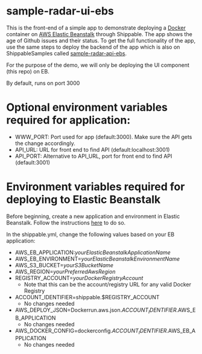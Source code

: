 # sample-radar-ui-ebs

This is the front-end of a simple app to demonstrate deploying a [Docker](www.docker.com) container on [AWS Elastic Beanstalk](aws.amazon.com/elasticbeanstalk) through Shippable. The app shows the age of Github issues and their status. To get the full functionality of the app, use the same steps to deploy the backend of the app which is also on ShippableSamples called [sample-radar-api-ebs](https://github.com/shippableSamples/sample-radar-ui-ebs).  

For the purpose of the demo, we will only be deploying the UI component (this repo) on EB.

By default, runs on port 3000

# Optional environment variables required for application:
- WWW_PORT: Port used for app (default:3000). Make sure the API gets the change accordingly.
- API_URL: URL for front end to find API (default:localhost:3001)
- API_PORT: Alternative to API_URL, port for front end to find API (default:3001)

# Environment variables required for deploying to Elastic Beanstalk
Before beginning, create a new application and environment in Elastic Beanstalk.
Follow the instructions [here](https://aws.amazon.com/elasticbeanstalk/getting-started/) to do so.

In the shippable.yml, change the following values based on your EB application:
- AWS_EB_APPLICATION:_yourElasticBeanstalkApplicationName_
- AWS_EB_ENVIRONMENT=_yourElasticBeanstalkEnvironmentName_
- AWS_S3_BUCKET=_yourS3BucketName_
- AWS_REGION=_yourPreferredAwsRegion_
- REGISTRY_ACCOUNT=_yourDockerRegistryAccount_  
  * Note that this can be the account/registry URL for any valid Docker Registry
- ACCOUNT_IDENTIFIER=shippable.$REGISTRY_ACCOUNT
  * No changes needed
- AWS_DEPLOY_JSON=Dockerrun.aws.json.$ACCOUNT_IDENTIFIER.$AWS_EB_APPLICATION
  * No changes needed
- AWS_DOCKER_CONFIG=dockerconfig.$ACCOUNT_IDENTIFIER.$AWS_EB_APPLICATION
  * No changes needed

